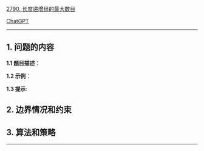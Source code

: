 [2790. 长度递增组的最大数目](https://leetcode.cn/problems/maximum-number-of-groups-with-increasing-length)

[ChatGPT](chat.openai.com)

---

## 1. 问题的内容
**1.1 题目描述**：

**1.2 示例**：

**1.3 提示**:

## 2. 边界情况和约束


## 3. 算法和策略

---

